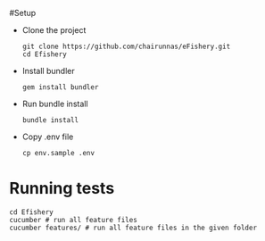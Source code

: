 #Setup

- Clone the project
  ```shell
  git clone https://github.com/chairunnas/eFishery.git
  cd Efishery
  ```
- Install bundler
  ```shell
  gem install bundler
  ```
- Run bundle install
  ```shell
  bundle install
  ```
- Copy .env file
  ```shell
  cp env.sample .env
  ``` 
  
# Running tests
``` shell
cd Efishery
cucumber # run all feature files
cucumber features/ # run all feature files in the given folder
```

